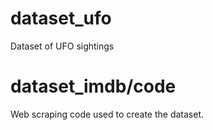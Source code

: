 # dataset_ufo
Dataset of UFO sightings
# dataset_imdb/code
Web scraping code used to create the dataset.
